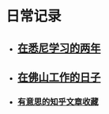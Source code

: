 # 日常记录

- ## [在悉尼学习的两年](./student_in_sydney/README.md)

- ## [在佛山工作的日子](./in_foshan/README.md)

- ### [有意思的知乎文章收藏](./有意思的知乎文章收藏.md)
